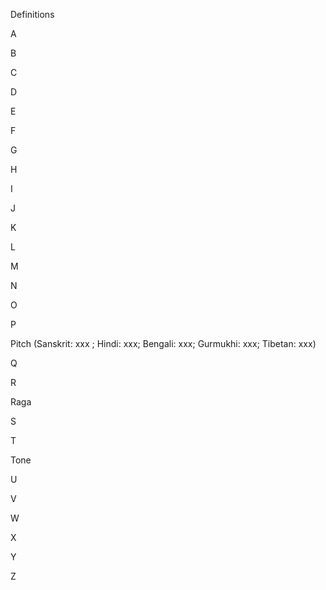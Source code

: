 Definitions




A




B




C




D



E




F





G





H





I






J







K






L




M



N





O






P

Pitch (Sanskrit: xxx ; Hindi: xxx; Bengali: xxx; Gurmukhi: xxx; Tibetan: xxx)








Q







R

Raga




S






T

Tone





U







V






W





X






Y





Z



